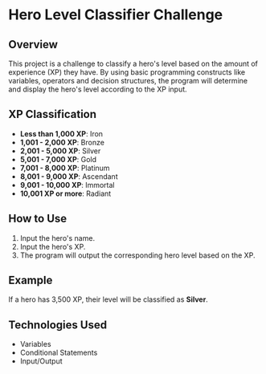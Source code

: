 # Hero Level Classifier Challenge

## Overview

This project is a challenge to classify a hero's level based on the amount of experience (XP) they have. By using basic programming constructs like variables, operators and decision structures, the program will determine and display the hero's level according to the XP input.

## XP Classification

- **Less than 1,000 XP**: Iron
- **1,001 - 2,000 XP**: Bronze
- **2,001 - 5,000 XP**: Silver
- **5,001 - 7,000 XP**: Gold
- **7,001 - 8,000 XP**: Platinum
- **8,001 - 9,000 XP**: Ascendant
- **9,001 - 10,000 XP**: Immortal
- **10,001 XP or more**: Radiant

## How to Use

1. Input the hero's name.
2. Input the hero's XP.
3. The program will output the corresponding hero level based on the XP.

## Example

If a hero has 3,500 XP, their level will be classified as **Silver**.

## Technologies Used

- Variables
- Conditional Statements
- Input/Output